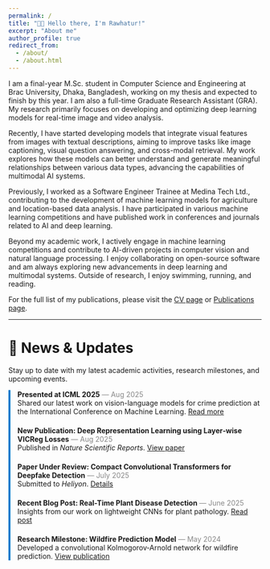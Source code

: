 ```yaml
---
permalink: /
title: "👋🏼 Hello there, I'm Rawhatur!"
excerpt: "About me"
author_profile: true
redirect_from: 
  - /about/
  - /about.html
---
```


<!-- ![Illustration of combining vision and language modalities](/images/profile.png){: .align-right width="300px"} -->

I am a final-year M.Sc. student in Computer Science and Engineering at Brac University, Dhaka, Bangladesh, working on my thesis and expected to finish by this year. I am also a full-time Graduate Research Assistant (GRA). My research primarily focuses on developing and optimizing deep learning models for real-time image and video analysis.

Recently, I have started developing models that integrate visual features from images with textual descriptions, aiming to improve tasks like image captioning, visual question answering, and cross-modal retrieval. My work explores how these models can better understand and generate meaningful relationships between various data types, advancing the capabilities of multimodal AI systems.

Previously, I worked as a Software Engineer Trainee at Medina Tech Ltd., contributing to the development of machine learning models for agriculture and location-based data analysis. I have participated in various machine learning competitions and have published work in conferences and journals related to AI and deep learning.

Beyond my academic work, I actively engage in machine learning competitions and contribute to AI-driven projects in computer vision and natural language processing. I enjoy collaborating on open-source software and am always exploring new advancements in deep learning and multimodal systems. Outside of research, I enjoy swimming, running, and reading.

<!-- # Selected Experience

## 🤖 Research and Projects
I'm currently working as a **Research Assistant** at Brac University where I:
- Design deep learning models for real-time image/video analysis.
- Work on edge-based video analytics using Jetson Orin Nano.
- Lead projects like **Fall Detection for Elderly People**, funded by the 2024 Research Seed Grant.

Previously, I also contributed to:
- **Dr. Chashi**, a real-time plant disease detection app using computer vision.
- Research on wildfire prediction, deepfake detection, and spiking neural networks.

## 💼 Industry Experience
I gained hands-on engineering experience at:
- **Medina Tech Ltd.** as a Software Engineer (AI/ML), where I optimized ML models, managed servers, and built data pipelines.
- **Master Wizr (Norway)** as a QA Automation Tester using Selenium and Postman. -->

<!-- ## 📜 Publications -->

For the full list of my publications, please visit the <a href="/cv/">CV page</a> or <a href="/publications.html">Publications page</a>.

<!-- ## 👨🏻‍🏫 Teaching and Outreach
- Taught as a **Student Tutor** in Data Structures and Algorithms at Brac University.
- Directed the **Robotics Club of BRAC University**, organizing workshops, financial planning, and events.
- Led robotics workshops focused on Arduino, circuits, and sensor integration.

## 🛠️ Tech Stack
**Languages & Frameworks:** Python, TensorFlow, Keras, PyTorch, ReactJS, Django, Node.js  
**ML Tools:** OpenCV, Mediapipe, YOLO, Scikit-learn  
**DevOps:** Linux, AWS, Docker, PostgreSQL

--- -->

<!-- Feel free to check out my [GitHub](https://github.com/rafinrabbi) or connect on [LinkedIn](https://www.linkedin.com/in/rawhatur-rabbi-rafin)! -->

---

# 📰 News & Updates

Stay up to date with my latest academic activities, research milestones, and upcoming events.

<div style="border-left: 4px solid #007acc; padding-left: 1em; margin-bottom: 2em;">
  <div style="margin-bottom: 1.5em;">
    <strong>Presented at ICML 2025</strong> <span style="color: #888;">— Aug 2025</span><br>
    Shared our latest work on vision-language models for crime prediction at the International Conference on Machine Learning. <a href="/publication/2025-08-09-deep-representation-learning-vicreg-losses">Read more</a>
  </div>
  <div style="margin-bottom: 1.5em;">
    <strong>New Publication: Deep Representation Learning using Layer‑wise VICReg Losses</strong> <span style="color: #888;">— Aug 2025</span><br>
    Published in <em>Nature Scientific Reports</em>. <a href="https://doi.org/10.1038/s41598-025-08504-2">View paper</a>
  </div>
  <div style="margin-bottom: 1.5em;">
    <strong>Paper Under Review: Compact Convolutional Transformers for Deepfake Detection</strong> <span style="color: #888;">— July 2025</span><br>
    Submitted to <em>Heliyon</em>. <a href="/publication/2024-compact-conv-transformers-deepfake-detection">Details</a>
  </div>
  <div style="margin-bottom: 1.5em;">
    <strong>Recent Blog Post: Real-Time Plant Disease Detection</strong> <span style="color: #888;">— June 2025</span><br>
    Insights from our work on lightweight CNNs for plant pathology. <a href="https://doi.org/10.1109/ICECCME57830.2023.10252315">Read post</a>
  </div>
  <div style="margin-bottom: 1.5em;">
    <strong>Research Milestone: Wildfire Prediction Model</strong> <span style="color: #888;">— May 2024</span><br>
    Developed a convolutional Kolmogorov‑Arnold network for wildfire prediction. <a href="https://doi.org/10.1109/ICECE64886.2024.11024794">View publication</a>
  </div>
</div>
